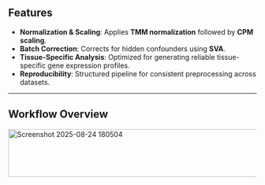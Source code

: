 

## Features

- **Normalization & Scaling**: Applies **TMM normalization** followed by **CPM scaling**.  
- **Batch Correction**: Corrects for hidden confounders using **SVA**.  
- **Tissue-Specific Analysis**: Optimized for generating reliable tissue-specific gene expression profiles.  
- **Reproducibility**: Structured pipeline for consistent preprocessing across datasets.

---

## Workflow Overview
<img width="605" height="97" alt="Screenshot 2025-08-24 180504" src="https://github.com/user-attachments/assets/33a9b12d-1035-45e2-9959-5e6ed2363d2f" />






